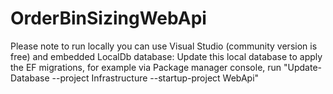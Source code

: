 # OrderBinSizingWebApi

Please note to run locally you can use Visual Studio (community version is free) and embedded LocalDb database: 
Update this local database to apply the EF migrations, for example via Package manager console, run "Update-Database --project Infrastructure --startup-project WebApi"
